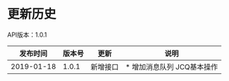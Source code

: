 # 更新历史 #
API版本：1.0.1

|发布时间|版本号|更新|说明|
|---|---|---|---|
|2019-01-18   |1.0.1   |新增接口       |* 增加消息队列 JCQ基本操作 |
